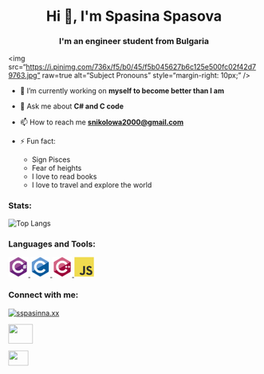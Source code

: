 <h1 align="center">Hi 👋, I'm Spasina Spasova</h1>
<h3 align="center">I'm an engineer student from Bulgaria</h3>

 <img
src=“https://i.pinimg.com/736x/f5/b0/45/f5b045627b6c125e500fc02f42d79763.jpg”
raw=true
alt=“Subject Pronouns”
style=“margin-right: 10px;”
/>

- 🔭 I’m currently working on **myself to become better than I am**

- 💬 Ask me about **C# and C code**

- 📫 How to reach me **snikolowa2000@gmail.com**

- ⚡ Fun fact: 
  - Sign Pisces  
  - Fear of heights 
  - I love to read books  
  - I love to travel and explore the world


<h3 align="left">Stats:</h3>

![Top Langs](https://github-readme-stats.vercel.app/api/top-langs/?username=SpasinaSpasova&theme=vue )

<h3 align="left">Languages and Tools:</h3>
<p align="left"> 
<a href="https://www.w3schools.com/cs/" target="_blank"> <img src="https://raw.githubusercontent.com/devicons/devicon/master/icons/csharp/csharp-original.svg" alt="csharp" width="40" height="40"/> </a> 
<a href="https://www.cprogramming.com/" target="_blank"> <img src="https://raw.githubusercontent.com/devicons/devicon/master/icons/c/c-original.svg" alt="c" width="40" height="40"/> </a>
<a href="https://www.w3schools.com/cpp/" target="_blank"> <img src="https://raw.githubusercontent.com/devicons/devicon/master/icons/cplusplus/cplusplus-original.svg" alt="cplusplus" width="40" height="40"/> </a> 
<a href="https://developer.mozilla.org/en-US/docs/Web/JavaScript" target="_blank"> <img src="https://raw.githubusercontent.com/devicons/devicon/master/icons/javascript/javascript-original.svg" alt="javascript" width="40" height="40"/> </a> </p>


<h3 align="left">Connect with me:</h3>
<p align="left">
  
<a href="https://instagram.com/sspasinna.xx" target="blank"><img align="center" src="https://raw.githubusercontent.com/rahuldkjain/github-profile-readme-generator/master/src/images/icons/Social/instagram.svg" alt="sspasinna.xx" height="30" width="40" /></a>


<a href="https://www.linkedin.com/in/spasina-spasova-b69b9021a/" target="blank"><img align="center" src="https://testingsaas.nl/wp-content/uploads/2020/09/Linkedin-Logo.png" height="39" width="49" /></a>


<a href="https://www.facebook.com/profile.php?id=100027966755531" target="blank"><img align="center" src="https://upload.wikimedia.org/wikipedia/commons/thumb/1/1b/Facebook_icon.svg/600px-Facebook_icon.svg.png" height="30" width="40" /></a>
</p>
